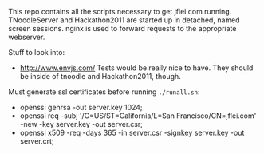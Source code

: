 This repo contains all the scripts necessary to get jflei.com running. TNoodleServer and Hackathon2011 are started up in detached, named screen sessions. nginx is used to forward requests to the appropriate webserver.

Stuff to look into:

 - http://www.envjs.com/ Tests would be really nice to have. They should be inside of tnoodle and Hackathon2011, though.


Must generate ssl certificates before running `./runall.sh`:

 - openssl genrsa -out server.key 1024; 
 - openssl req -subj '/C=US/ST=California/L=San Francisco/CN=jflei.com' -new -key server.key -out server.csr;
 - openssl x509 -req -days 365 -in server.csr -signkey server.key -out server.crt;
